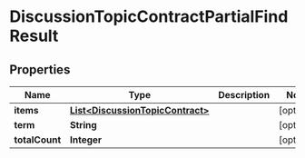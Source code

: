 

# DiscussionTopicContractPartialFindResult


## Properties

Name | Type | Description | Notes
------------ | ------------- | ------------- | -------------
**items** | [**List&lt;DiscussionTopicContract&gt;**](DiscussionTopicContract.md) |  |  [optional]
**term** | **String** |  |  [optional]
**totalCount** | **Integer** |  |  [optional]




